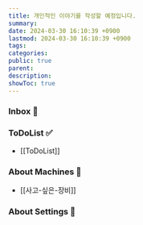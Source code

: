 ```yaml
---
title: 개인적인 이야기를 작성할 예정입니다.
summary: 
date: 2024-03-30 16:10:39 +0900
lastmod: 2024-03-30 16:10:39 +0900
tags: 
categories: 
public: true
parent: 
description: 
showToc: true
---
```



### Inbox 💭


### ToDoList ✅

- [[ToDoList]]

### About Machines 🧊

- [[사고-싶은-장비]]

### About Settings 🧊
